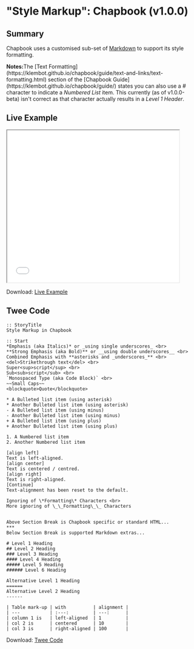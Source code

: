 # "Style Markup": Chapbook (v1.0.0)

## Summary

Chapbook uses a customised sub-set of [Markdown](https://guides.github.com/features/mastering-markdown/) to support its style formatting.

<div class="alertbox information"><strong>Notes:</strong>The [Text Formatting](https://klembot.github.io/chapbook/guide/text-and-links/text-formatting.html) section of the [Chapbook Guide](https://klembot.github.io/chapbook/guide/) states you can also use a &#35; character to indicate a <em>Numbered List</em> item. This currently (as of v1.0.0-beta) isn't correct as that character actually results in a <em>Level 1 Header</em>.</div>

## Live Example

<section>
<iframe src="shapbook_markup_example.html" height=400 width=90%></iframe>


Download: <a href="chapbook_markup_example.html" target="_blank">Live Example</a>
</section>

## Twee Code

```
:: StoryTitle
Style Markup in Chapbook

:: Start
*Emphasis (aka Italics)* or _using single underscores_ <br>
**Strong Emphasis (aka Bold)** or __using double underscores__ <br>
Combined Emphasis with **asterisks and _underscores_** <br>
<del>Strikethrough text</del> <br>
Super<sup>script</sup> <br>
Sub<sub>script</sub> <br>
`Monospaced Type (aka Code Block)` <br>
~~Small Caps~~
<blockquote>Quote</blockquote>

* A Bulleted list item (using asterisk)
* Another Bulleted list item (using asterisk)
- A Bulleted list item (using minus)
- Another Bulleted list item (using minus)
+ A Bulleted list item (using plus)
+ Another Bulleted list item (using plus)

1. A Numbered list item
2. Another Numbered list item

[align left]
Text is left-aligned.
[align center]
Text is centered / centred.
[align right]
Text is right-aligned.
[Continue]
Text-alignment has been reset to the default.

Ignoring of \*Formatting\* Characters <br>
More ignoring of \_\_Formatting\_\_ Characters


Above Section Break is Chapbook specific or standard HTML...
***
Below Section Break is supported Markdown extras...

# Level 1 Heading
## Level 2 Heading
### Level 3 Heading
#### Level 4 Heading
##### Level 5 Heading
###### Level 6 Heading

Alternative Level 1 Heading
======
Alternative Level 2 Heading
------

| Table mark-up	| with			| alignment	|
| ---			| :---:			| ---:		|
| column 1 is	| left-aligned	| 1			|
| col 2 is		| centered      | 10		|
| col 3 is		| right-aligned	| 100		|

```

Download: <a href="chapbook_markup_twee.txt" target="_blank">Twee Code</a>


